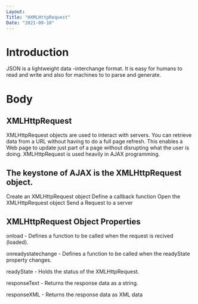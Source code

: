 ```yaml
---
Layout:
Title: "HXMLHttpRequest"
Date: "2021-09-10"
---
```


# Introduction

JSON is a lightweight data -interchange format. It is easy for humans to read and write and also for machines to to parse and generate.

# Body

## XMLHttpRequest

XMLHttpRequest objects are used to interact with servers. You can retrieve data from a URL without having to do a full page refresh. This enables a Web page to update just part of a page without disrupting what the user is doing. XMLHttpRequest is used heavily in AJAX programming.

## The keystone of AJAX is the XMLHttpRequest object.

Create an XMLHttpRequest object
Define a callback function
Open the XMLHttpRequest object
Send a Request to a server


## XMLHttpRequest Object Properties

onload - Defines a function to be called when the request is recived (loaded).

onreadystatechange - Defines a function to be called when the readyState property changes.

readyState - Holds the status of the XMLHttpRequest.

responseText - Returns the response data as a string.

responseXML -	Returns the response data as XML data
